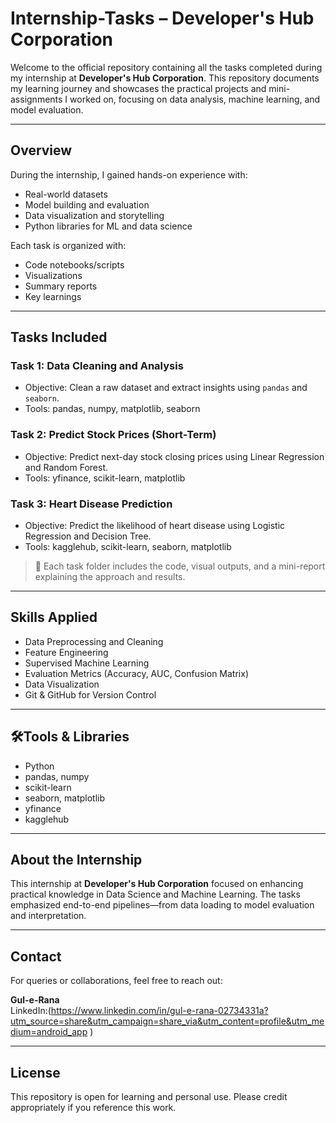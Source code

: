 # Internship-Tasks – Developer's Hub Corporation

Welcome to the official repository containing all the tasks completed during my internship at **Developer's Hub Corporation**. This repository documents my learning journey and showcases the practical projects and mini-assignments I worked on, focusing on data analysis, machine learning, and model evaluation.

---

## Overview

During the internship, I gained hands-on experience with:

- Real-world datasets
- Model building and evaluation
- Data visualization and storytelling
- Python libraries for ML and data science

Each task is organized with:
- Code notebooks/scripts
- Visualizations
- Summary reports
- Key learnings

---

## Tasks Included

### Task 1: Data Cleaning and Analysis
- Objective: Clean a raw dataset and extract insights using `pandas` and `seaborn`.
- Tools: pandas, numpy, matplotlib, seaborn

### Task 2: Predict Stock Prices (Short-Term)
- Objective: Predict next-day stock closing prices using Linear Regression and Random Forest.
- Tools: yfinance, scikit-learn, matplotlib

### Task 3: Heart Disease Prediction
- Objective: Predict the likelihood of heart disease using Logistic Regression and Decision Tree.
- Tools: kagglehub, scikit-learn, seaborn, matplotlib

> 📄 Each task folder includes the code, visual outputs, and a mini-report explaining the approach and results.

---

## Skills Applied

- Data Preprocessing and Cleaning  
- Feature Engineering  
- Supervised Machine Learning  
- Evaluation Metrics (Accuracy, AUC, Confusion Matrix)  
- Data Visualization  
- Git & GitHub for Version Control  

---

## 🛠Tools & Libraries

- Python  
- pandas, numpy  
- scikit-learn  
- seaborn, matplotlib  
- yfinance  
- kagglehub  

---

## About the Internship

This internship at **Developer's Hub Corporation** focused on enhancing practical knowledge in Data Science and Machine Learning. The tasks emphasized end-to-end pipelines—from data loading to model evaluation and interpretation.

---

## Contact

For queries or collaborations, feel free to reach out:

**Gul-e-Rana**  
LinkedIn:(https://www.linkedin.com/in/gul-e-rana-02734331a?utm_source=share&utm_campaign=share_via&utm_content=profile&utm_medium=android_app )

---

## License

This repository is open for learning and personal use. Please credit appropriately if you reference this work.


